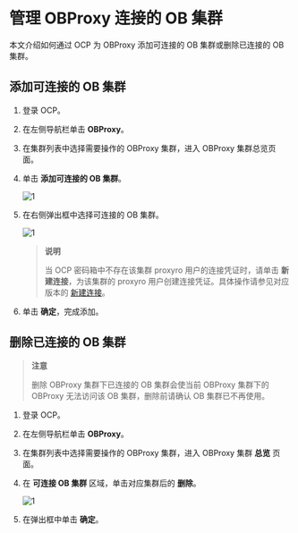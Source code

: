 # 管理 OBProxy 连接的 OB 集群

本文介绍如何通过 OCP 为 OBProxy 添加可连接的 OB 集群或删除已连接的 OB 集群。

## 添加可连接的 OB 集群

1. 登录 OCP。

2. 在左侧导航栏单击 **OBProxy**。

3. 在集群列表中选择需要操作的 OBProxy 集群，进入 OBProxy 集群总览页面。

4. 单击 **添加可连接的 OB 集群**。

   ![1](https://help-static-aliyun-doc.aliyuncs.com/assets/img/zh-CN/3640360261/p271529.png)

5. 在右侧弹出框中选择可连接的 OB 集群。

   ![1](https://help-static-aliyun-doc.aliyuncs.com/assets/img/zh-CN/6589360261/p271754.png)

   >**说明**
   >
   >当 OCP 密码箱中不存在该集群 proxyro 用户的连接凭证时，请单击 **新建连接**，为该集群的 proxyro 用户创建连接凭证。具体操作请参见对应版本的 [新建连接](https://www.oceanbase.com/docs/enterprise-oceanbase-ocp-cn-10000000000775977)。

6. 单击 **确定**，完成添加。

## 删除已连接的 OB 集群

> **注意**
>
> 删除 OBProxy 集群下已连接的 OB 集群会使当前 OBProxy 集群下的 OBProxy 无法访问该 OB 集群，删除前请确认 OB 集群已不再使用。

1. 登录 OCP。

2. 在左侧导航栏单击 **OBProxy**。

3. 在集群列表中选择需要操作的 OBProxy 集群，进入 OBProxy 集群 **总览** 页面。

4. 在 **可连接 OB 集群** 区域，单击对应集群后的 **删除**。

   ![1](https://help-static-aliyun-doc.aliyuncs.com/assets/img/zh-CN/6620460261/p271769.png)

5. 在弹出框中单击 **确定**。
